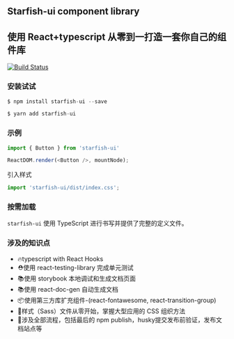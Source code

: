 ## Starfish-ui component library
## 使用 React+typescript 从零到一打造一套你自己的组件库

[![Build Status](https://travis-ci.com/fhx10012091/starfish-ui.svg?branch=master&status=started)](https://travis-ci.com/fhx10012091/starfish-ui)

### 安装试试

~~~javascript
$ npm install starfish-ui --save
~~~
~~~javascript
$ yarn add starfish-ui
~~~

### 示例

~~~javascript
import { Button } from 'starfish-ui'

ReactDOM.render(<Button />, mountNode);
~~~

引入样式
~~~javascript
import 'starfish-ui/dist/index.css'; 
~~~

### 按需加载

`starfish-ui` 使用 TypeScript 进行书写并提供了完整的定义文件。 



### 涉及的知识点

* 🔥typescript with React Hooks
* ⛑️使用 react-testing-library 完成单元测试
* 📚使用 storybook 本地调试和生成文档页面
* 📚使用 react-doc-gen 自动生成文档
* 📦使用第三方库扩充组件-(react-fontawesome, react-transition-group)
* 🌹样式（Sass）文件从零开始，掌握大型应用的 CSS 组织方法
* 🎉涉及全部流程，包括最后的 npm publish，husky提交发布前验证，发布文档站点等

